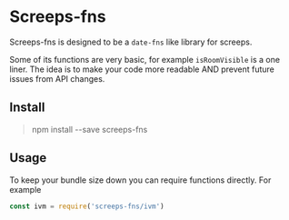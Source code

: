 # Screeps-fns

Screeps-fns is designed to be a `date-fns` like library for screeps.

Some of its functions are very basic, for example `isRoomVisible` is a one liner. The idea is to make your code more readable AND prevent future issues from API changes.

## Install

> npm install --save screeps-fns

## Usage

To keep your bundle size down you can require functions directly. For example

```js
const ivm = require('screeps-fns/ivm')
```